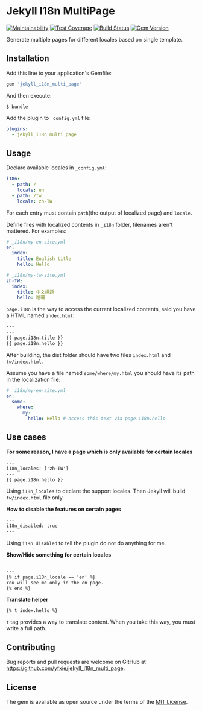 # Jekyll I18n MultiPage

[![Maintainability](https://api.codeclimate.com/v1/badges/706668635f16a2f4de81/maintainability)](https://codeclimate.com/github/yfxie/jekyll_i18n_multi_page/maintainability)
[![Test Coverage](https://api.codeclimate.com/v1/badges/706668635f16a2f4de81/test_coverage)](https://codeclimate.com/github/yfxie/jekyll_i18n_multi_page/test_coverage)
[![Build Status](https://travis-ci.org/yfxie/jekyll_i18n_multi_page.svg?branch=master)](https://travis-ci.org/yfxie/jekyll_i18n_multi_page)
[![Gem Version](https://badge.fury.io/rb/jekyll_i18n_multi_page.svg)](https://badge.fury.io/rb/jekyll_i18n_multi_page)

Generate multiple pages for different locales based on single template.

## Installation

Add this line to your application's Gemfile:

```ruby
gem 'jekyll_i18n_multi_page'
```

And then execute:

    $ bundle

Add the plugin to  `_config.yml` file:

```yml
plugins:
  - jekyll_i18n_multi_page
```

## Usage

Declare available locales in `_config.yml`:

```yml
i18n:
  - path: /
    locale: en
  - path: /tw
    locale: zh-TW
``` 

For each entry must contain `path`(the output of localized page) and `locale`.

Define files with localized contents in `_i18n` folder, filenames aren't mattered. For examples:

```yml
# _i18n/my-en-site.yml
en:
  index:
    title: English title
    hello: Hello
```

```yml
# _i18n/my-tw-site.yml
zh-TW:
  index:
    title: 中文標題
    hello: 哈囉
```

`page.i18n` is the way to access the current localized contents, said you have a HTML named `index.html`:

```html
---
---
{{ page.i18n.title }}
{{ page.i18n.hello }}
```

After building, the dist folder should have two files `index.html` and `tw/index.html`.

Assume you have a file named `some/where/my.html` you should have its path in the localization file:

```yml
# _i18n/my-en-site.yml
en:
  some:
    where:
      my:
        hello: Hello # access this text via page.i18n.hello
```

## Use cases

**For some reason, I have a page which is only available for certain locales**

```html
---
i18n_locales: ['zh-TW']
---
{{ page.i18n.hello }}
```
Using `i18n_locales` to declare the support locales. Then Jekyll will build `tw/index.html` file only.

**How to disable the features on certain pages**

```html
---
i18n_disabled: true
---
```
Using `i18n_disabled` to tell the plugin do not do anything for me.

**Show/Hide something for certain locales**

```html
---
---
{% if page.i18n_locale == 'en' %}
You will see me only in the en page.
{% end %}
```

**Translate helper**

```
{% t index.hello %}
```
`t` tag provides a way to translate content. When you take this way, you must write a full path.

## Contributing

Bug reports and pull requests are welcome on GitHub at https://github.com/yfxie/jekyll_i18n_multi_page. 

## License

The gem is available as open source under the terms of the [MIT License](https://opensource.org/licenses/MIT).
